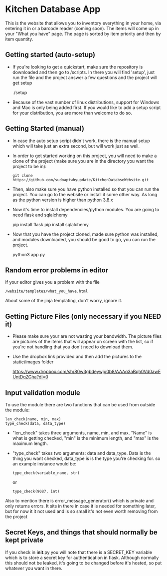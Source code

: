 # Kitchen Database App

This is the website that allows you to inventory everything in your home, via entering it
in or a barcode reader (coming soon). The items will come up in your "What you have" page. The page is sorted by item priority and then by item quantity.

## Getting started (auto-setup)

- If you're looking to get a quickstart, make sure the repository is downloaded and then go to /scripts. In there you will find 'setup', just run the file and the project answer a few questions and the project will get setup

    ./setup

- Because of the vast number of linux distributions, support for Windows and Mac is only being added first. If you would like to add a setup script for your distribution, you are more than welcome to do so.

## Getting Started (manual)

- In case the auto setup script didn't work, there is the manual setup which will take just an extra second, but will work just as well.

- In order to get started working on this project, you will need to make a clone of the project (make sure you are in the directory you want the project to be in):

      git clone https://github.com/sudoaptwhyupdate/KitchenDatabseWebsite.git

- Then, also make sure you have python installed so that you can run the project. You can go to the website or install it some other way. As long as the python version is higher than python 3.8.x
- Now it's time to install dependencies/python modules. You are going to need flask and sqlalchemy

    pip install flask
    pip install sqlalchemy

- Now that you have the project cloned, made sure python was installed, and modules downloaded, you should be good to go, you can run the project.

    python3 app.py

## Random error problems in editor

If your editor gives you a problem with the file

    /website/templates/what_you_have.html

About some of the jinja templating, don't worry, ignore it.

## Getting Picture Files (only necessary if you NEED it)

- Please make sure your are not wasting your bandwidth. The picture files are pictures of the items that will appear on screen with the list, so if you're not handling that you don't need to download them.
- Use the dropbox link provided and then add the pictures to the static/images folder

    https://www.dropbox.com/sh/80w3gbdeywjg0b8/AAAq3aBqh0Vd0awEUntDqZGha?dl=0

## Input validation module

To use the module there are two functions that can be used from outside the module:

    len_check(name, min, max)
    type_check(data, data_type)

- "len_check" takes three arguments, name, min, and max. "Name" is what is getting checked, "min" is the minimum length, and "max" is the maximum length.
- "type_check" takes two arguments: data and data_type. Data is the thing you want checked, data_type is is the type you're checking for. so an example instance would be:

      type_check(variable_name, str)

    or

      type_check(9087, int)

Also to mention there is error_message_generator() which is private and only returns errors.
It sits in there in case it is needed for something later, but for now it it not used and is so
small it's not even worth removing from the project

## Secret Keys, and things that should normally be kept private

If you check in __init__.py you will note that there is a SECRET_KEY variable
which is to store a secret key for authentication in flask. Although normally this should
not be leaked, it's going to be changed before it's hosted, so put whatever you want in there.

